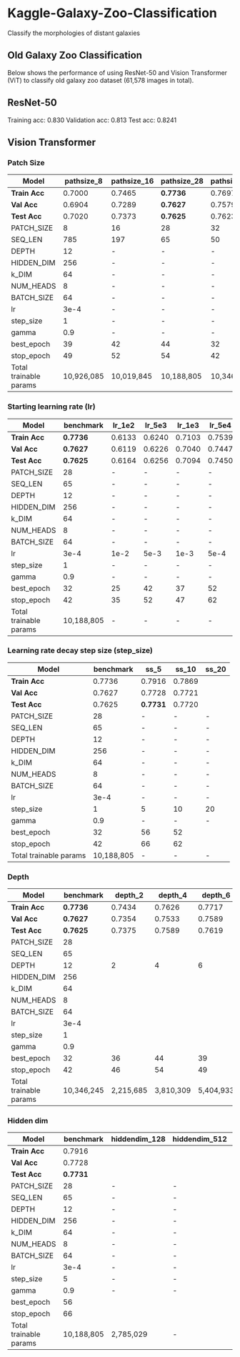 # Kaggle-Galaxy-Zoo-Classification
Classify the morphologies of distant galaxies









## Old Galaxy Zoo Classification

Below shows the performance of using ResNet-50 and Vision Transformer (ViT) to classify old galaxy zoo dataset (61,578 images in total).

## ResNet-50

Training acc: 0.830
Validation acc: 0.813
Test acc: 0.8241


## Vision Transformer

### Patch Size

| Model | pathsize_8 | pathsize_16 | pathsize_28 | pathsize_32 | pathsize_56 |
| ----------- | ----------- | ----------- | ----------- | ----------- | ----------- |
| **Train Acc** | 0.7000 | 0.7465 | **0.7736** | 0.7697 | 0.7494 |
| **Val Acc** | 0.6904 | 0.7289 | **0.7627** | 0.7579 | 0.7387 |
| **Test Acc** | 0.7020 | 0.7373 | **0.7625** | 0.7623 | 0.7408 |
| PATCH_SIZE | 8 | 16 | 28 | 32 | 56 |
| SEQ_LEN | 785 | 197 | 65 | 50 | 17 |
| DEPTH | 12 | - | - | - | - |
| HIDDEN_DIM | 256 | - | - | - | - |
| k_DIM | 64 | - | - | - | - |
| NUM_HEADS | 8 | - | - | - | - |
| BATCH_SIZE | 64 | - | - | - | - |
| lr | 3e-4 | - | - | - | - |
| step_size | 1 | - | - | - | - |
| gamma | 0.9 | - | - | - | - |
| best_epoch | 39 | 42 | 44 | 32 | 39 |
| stop_epoch | 49 | 52 | 54 | 42 | 49 |
| Total trainable params | 10,926,085 | 10,019,845 | 10,188,805 | 10,346,245 | 11,909,125 |


### Starting learning rate (lr)

| Model | benchmark | lr_1e2 | lr_5e3 | lr_1e3 | lr_5e4 | lr_1e4 | lr_5e5 |
| ----------- | ----------- | ----------- | ----------- | ----------- | ----------- | ----------- | ----------- |
| **Train Acc** | **0.7736** | 0.6133 | 0.6240 | 0.7103 | 0.7539 | 0.7554 | 0.7222 |
| **Val Acc** | **0.7627** | 0.6119 | 0.6226 | 0.7040 | 0.7447 | 0.7460 | 0.7179 |
| **Test Acc** | **0.7625** | 0.6164 | 0.6256 | 0.7094 | 0.7450 | 0.7488 | 0.7229 |
| PATCH_SIZE | 28 | - | - | - | - | - | - |
| SEQ_LEN | 65 | -  | -  | -  | - | - | - |
| DEPTH | 12 | - | - | - | - | - | -  |
| HIDDEN_DIM | 256 | - | - | - | - | - | - |
| k_DIM | 64 | - | - | - | - | - | - |
| NUM_HEADS | 8 | - | - | - | - | - | - |
| BATCH_SIZE | 64 | - | - | - | - | - | - |
| lr | 3e-4 | 1e-2 | 5e-3 | 1e-3 | 5e-4 | 1e-4 | 5e-5 |
| step_size | 1 | - | - | - | - | - | - |
| gamma | 0.9 | - | - | - | - | - | - |
| best_epoch | 32 | 25 | 42 | 37 | 52 | 39 | 42 |
| stop_epoch | 42 | 35 | 52 | 47 | 62 | 49 | 52 |
| Total trainable params | 10,188,805 | - | - | - | - | - | -  |


### Learning rate decay step size (step_size)

| Model | benchmark | ss_5 | ss_10 | ss_20 |
| ----------- | ----------- | ----------- | ----------- | ----------- |
| **Train Acc** | 0.7736 | 0.7916 | 0.7869 |  |
| **Val Acc** | 0.7627 | 0.7728 | 0.7721 |  |
| **Test Acc** | 0.7625 | **0.7731** | 0.7720 |  |
| PATCH_SIZE | 28 | - | - | -  |
| SEQ_LEN | 65 | -  | -  | -  |
| DEPTH | 12 | - | - | - |
| HIDDEN_DIM | 256 | - | - | - |
| k_DIM | 64 | - | - | - |
| NUM_HEADS | 8 | - | - | - |
| BATCH_SIZE | 64 | - | - | - |
| lr | 3e-4 | - | - | - |
| step_size | 1 | 5 | 10 | 20 |
| gamma | 0.9 | - | - | - |
| best_epoch | 32 | 56 | 52 |  |
| stop_epoch | 42 | 66 | 62 |  |
| Total trainable params | 10,188,805 | - | - | - |


### Depth

| Model | benchmark | depth_2 | depth_4 | depth_6 | depth_8 | depth_24 |
| ----------- | ----------- | ----------- | ----------- | ----------- | ----------- | ----------- |
| **Train Acc** | **0.7736** | 0.7434 | 0.7626 | 0.7717 | 0.7722 | 0.7514 |
| **Val Acc** | **0.7627** | 0.7354 | 0.7533 | 0.7589 | 0.7597 | 0.7408 |
| **Test Acc** | **0.7625** | 0.7375 | 0.7589 | 0.7619 | 0.7624 | 0.7431 |
| PATCH_SIZE | 28 |  |  |  |  |  |
| SEQ_LEN | 65 |  |  |  |  |  |
| DEPTH | 12 | 2 | 4 | 6 | 8 | 24 |
| HIDDEN_DIM | 256 | | | |  |  |
| k_DIM | 64 | | | |  |  |
| NUM_HEADS | 8 | | | |  |  |
| BATCH_SIZE | 64 | | | |  |  |
| lr | 3e-4 | | | |  |  |
| step_size | 1 | | | |  |  |
| gamma | 0.9 | | | |  |  |
| best_epoch | 32 | 36 | 44 | 39 | 57 | 40 |
| stop_epoch | 42 | 46 | 54 | 49 | 67 | 50 |
| Total trainable params | 10,346,245 | 2,215,685 | 3,810,309 | 5,404,933 | 6,999,557 | 19,756,549 |


### Hidden dim

| Model | benchmark | hiddendim_128 | hiddendim_512 | hiddendim_1024 |
| ----------- | ----------- | ----------- | ----------- | ----------- |
| **Train Acc** | 0.7916 |  |  |  |
| **Val Acc** | 0.7728 |  |  |  |
| **Test Acc** | **0.7731** |  |  |  |
| PATCH_SIZE | 28 | - | - | -  |
| SEQ_LEN | 65 | -  | -  | -  |
| DEPTH | 12 | - | - | - |
| HIDDEN_DIM | 256 | - | - | - |
| k_DIM | 64 | - | - | - |
| NUM_HEADS | 8 | - | - | - |
| BATCH_SIZE | 64 | - | - | - |
| lr | 3e-4 | - | - | - |
| step_size | 5 | - | - | - |
| gamma | 0.9 | - | - | - |
| best_epoch | 56 |  |  |  |
| stop_epoch | 66 |  |  |  |
| Total trainable params | 10,188,805 | 2,785,029 | - | - |
